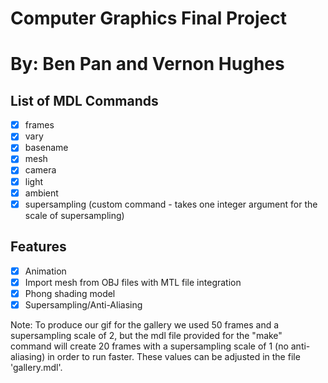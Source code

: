 # Computer Graphics Final Project
# By: Ben Pan and Vernon Hughes

## List of MDL Commands
- [X] frames
- [X] vary
- [X] basename
- [X] mesh
- [X] camera
- [X] light
- [X] ambient
- [X] supersampling (custom command - takes one integer argument for the scale of supersampling)

## Features
- [X] Animation
- [X] Import mesh from OBJ files with MTL file integration
- [X] Phong shading model
- [X] Supersampling/Anti-Aliasing

Note: To produce our gif for the gallery we used 50 frames and a supersampling scale
of 2, but the mdl file provided for the "make" command will create 20 frames
with a supersampling scale of 1 (no anti-aliasing) in order to run faster. These values
can be adjusted in the file 'gallery.mdl'.
